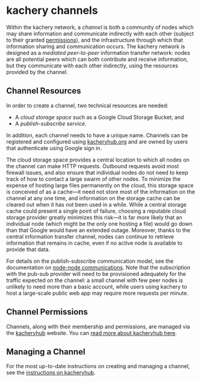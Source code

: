 # kachery channels

Within the kachery network, a *channel* is both a community of
nodes which may share information and communicate indirectly with
each other (subject to their granted [permissions](./security.md#Permissions)),
and the infrastructure through which that information sharing and communication
occurs. The kachery network is designed as a *mediated peer-to-peer* information
transfer network: nodes are all potential peers which can both contribute and
receive information, but they communicate with each other indirectly, using the
resources provided by the channel.

## Channel Resources

In order to create a channel, two technical resources are needed:

* A *cloud storage space* such as a Google Cloud Storage Bucket; and
* A *publish-subscribe service*.

In addition, each channel needs to have a unique name. Channels can be registered and configured using [kacheryhub.org](https://kacheryhub.org) and are owned by users that authenticate using Google sign in.

The cloud storage space provides a central location to which all nodes on the channel
can make HTTP requests. Outbound requests avoid most firewall issues, and also ensure
that individual nodes do not need to keep track of how to contact a large swarm
of other nodes. To minimize the expense of hosting large files permanently on
the cloud, this storage space is conceived of as a cache—it need not store most
of the information on the channel at any one time, and information on the storage
cache can be cleared out when it has not been used in a while. While a central
storage cache could present a single point of failure, choosing a reputable
cloud storage provider greatly minimizes this risk—it is far more likely that
an individual node (which might be the only one hosting a file) would go down
than that Google would have an extended outage. Moreover, thanks to the central
information transfer channel, nodes can continue to retrieve information that
remains in cache, even if no active node is available to provide that data.

For details on the publish-subscribe communication model, see the documentation on
[node-node communications](./node.md#Communications). Note that the subscription
with the pub-sub provider will need to be provisioned adequately for the traffic
expected on the channel: a small channel with few peer nodes is unlikely to need
more than a basic account, while users using kachery to host a large-scale public web app may require
more requests per minute.

## Channel Permissions

Channels, along with their membership and permissions, are managed via the
[kacheryhub](https://www.kacheryhub.org/home) website. You can
[read more about kacheryhub here](./hub.md).

## Managing a Channel

For the most up-to-date instructions on creating and managing a channel, see the
[instructions on kacheryhub](https://www.kacheryhub.org/home).
